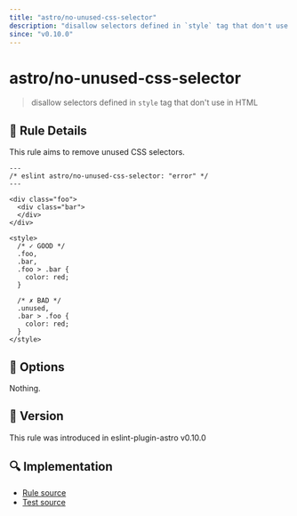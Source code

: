 ```yaml
---
title: "astro/no-unused-css-selector"
description: "disallow selectors defined in `style` tag that don't use in HTML"
since: "v0.10.0"
---
```


# astro/no-unused-css-selector

> disallow selectors defined in `style` tag that don't use in HTML

## :book: Rule Details

This rule aims to remove unused  CSS selectors.

<ESLintCodeBlock>

<!--eslint-skip-->

```astro
---
/* eslint astro/no-unused-css-selector: "error" */
---

<div class="foo">
  <div class="bar">
  </div>
</div>

<style>
  /* ✓ GOOD */
  .foo,
  .bar,
  .foo > .bar {
    color: red;
  }

  /* ✗ BAD */
  .unused,
  .bar > .foo {
    color: red;
  }
</style>
```

</ESLintCodeBlock>

## :wrench: Options

Nothing.

## :rocket: Version

This rule was introduced in eslint-plugin-astro v0.10.0

## :mag: Implementation

- [Rule source](https://github.com/ota-meshi/eslint-plugin-astro/blob/main/src/rules/no-unused-css-selector.ts)
- [Test source](https://github.com/ota-meshi/eslint-plugin-astro/blob/main/tests/src/rules/no-unused-css-selector.ts)
